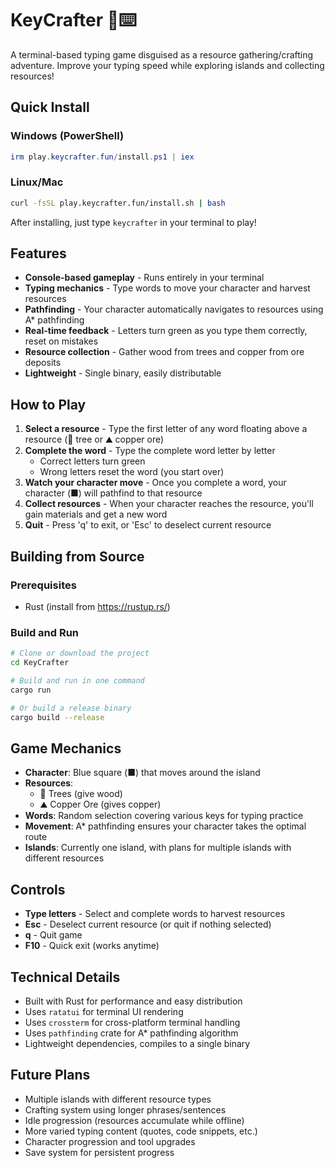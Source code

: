 # KeyCrafter 🔨⌨️

A terminal-based typing game disguised as a resource gathering/crafting adventure. Improve your typing speed while exploring islands and collecting resources!

## Quick Install

### Windows (PowerShell)
```powershell
irm play.keycrafter.fun/install.ps1 | iex
```

### Linux/Mac
```bash
curl -fsSL play.keycrafter.fun/install.sh | bash
```

After installing, just type `keycrafter` in your terminal to play!

## Features

- **Console-based gameplay** - Runs entirely in your terminal
- **Typing mechanics** - Type words to move your character and harvest resources
- **Pathfinding** - Your character automatically navigates to resources using A* pathfinding
- **Real-time feedback** - Letters turn green as you type them correctly, reset on mistakes
- **Resource collection** - Gather wood from trees and copper from ore deposits
- **Lightweight** - Single binary, easily distributable

## How to Play

1. **Select a resource** - Type the first letter of any word floating above a resource (🌲 tree or ⛰ copper ore)
2. **Complete the word** - Type the complete word letter by letter
   - Correct letters turn green
   - Wrong letters reset the word (you start over)
3. **Watch your character move** - Once you complete a word, your character (■) will pathfind to that resource
4. **Collect resources** - When your character reaches the resource, you'll gain materials and get a new word
5. **Quit** - Press 'q' to exit, or 'Esc' to deselect current resource

## Building from Source

### Prerequisites
- Rust (install from https://rustup.rs/)

### Build and Run
```bash
# Clone or download the project
cd KeyCrafter

# Build and run in one command
cargo run

# Or build a release binary
cargo build --release
```

## Game Mechanics

- **Character**: Blue square (■) that moves around the island
- **Resources**: 
  - 🌲 Trees (give wood)
  - ⛰ Copper Ore (gives copper)
- **Words**: Random selection covering various keys for typing practice
- **Movement**: A* pathfinding ensures your character takes the optimal route
- **Islands**: Currently one island, with plans for multiple islands with different resources

## Controls

- **Type letters** - Select and complete words to harvest resources
- **Esc** - Deselect current resource (or quit if nothing selected)
- **q** - Quit game
- **F10** - Quick exit (works anytime)

## Technical Details

- Built with Rust for performance and easy distribution
- Uses `ratatui` for terminal UI rendering
- Uses `crossterm` for cross-platform terminal handling
- Uses `pathfinding` crate for A* pathfinding algorithm
- Lightweight dependencies, compiles to a single binary

## Future Plans

- Multiple islands with different resource types
- Crafting system using longer phrases/sentences
- Idle progression (resources accumulate while offline)
- More varied typing content (quotes, code snippets, etc.)
- Character progression and tool upgrades
- Save system for persistent progress 